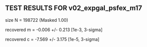 TEST RESULTS FOR v02_expgal_psfex_m17
---------------------------------
size      N = 198722 (Masked 1.00)

recovered m = -0.006 +/- 0.213 [1e-3, 3-sigma]

recovered c = -7.569 +/- 3.175 [1e-5, 3-sigma]

